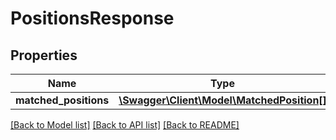 # PositionsResponse

## Properties
Name | Type | Description | Notes
------------ | ------------- | ------------- | -------------
**matched_positions** | [**\Swagger\Client\Model\MatchedPosition[]**](MatchedPosition.md) |  | [optional] 

[[Back to Model list]](../../README.md#documentation-for-models) [[Back to API list]](../../README.md#documentation-for-api-endpoints) [[Back to README]](../../README.md)

